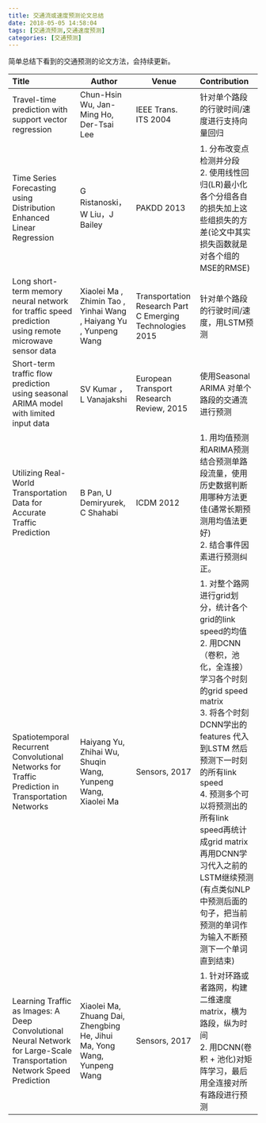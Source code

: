 ```yaml
---
title: 交通流或速度预测论文总结
date: 2018-05-05 14:58:04
tags: [交通流预测,交通速度预测]
categories: [交通预测]
---
```


简单总结下看到的交通预测的论文方法，会持续更新。

| Title | Author | Venue |Contribution| 
|:-----|-|-|:------------------|
|Travel-time prediction with support vector regression | Chun-Hsin Wu, Jan-Ming Ho, Der-Tsai Lee| IEEE Trans. ITS 2004| 针对单个路段的行驶时间/速度进行支持向量回归|
| Time Series Forecasting using Distribution Enhanced Linear Regression | G Ristanoski，W Liu，J Bailey | PAKDD 2013 |  1. 分布改变点检测并分段 <br>2. 使用线性回归(LR)最小化各个分组各自的损失加上这些组损失的方差(论文中其实损失函数就是对各个组的MSE的RMSE)|
| Long short-term memory neural network for traffic speed prediction using remote microwave sensor data  | Xiaolei Ma , Zhimin Tao , Yinhai Wang , Haiyang Yu , Yunpeng Wang  | Transportation Research Part C Emerging Technologies 2015 |针对单个路段的行驶时间/速度，用LSTM预测|
|Short-term traffic flow prediction using seasonal ARIMA model with limited input data | SV Kumar ，L Vanajakshi| European Transport Research Review, 2015 | 使用Seasonal ARIMA 对单个路段的交通流进行预测|
|Utilizing Real-World Transportation Data for Accurate Traffic Prediction|B Pan, U Demiryurek, C Shahabi| ICDM 2012| 1. 用均值预测和ARIMA预测结合预测单路段流量，使用历史数据判断用哪种方法更佳(通常长期预测用均值法更好) <br> 2. 结合事件因素进行预测纠正。|
|Spatiotemporal Recurrent Convolutional Networks for Traffic Prediction in Transportation Networks | Haiyang Yu, Zhihai Wu, Shuqin Wang, Yunpeng Wang, Xiaolei Ma  | Sensors, 2017| 1. 对整个路网进行grid划分，统计各个grid的link speed的均值 <br> 2. 用DCNN（卷积，池化，全连接）学习各个时刻的grid speed matrix  <br> 3. 将各个时刻DCNN学出的features 代入 到LSTM 然后预测下一时刻的所有link speed <br> 4. 预测多个可以将预测出的所有link speed再统计成grid matrix 再用DCNN学习代入之前的LSTM继续预测(有点类似NLP中预测后面的句子，把当前预测的单词作为输入不断预测下一个单词直到结束) |
|Learning Traffic as Images: A Deep Convolutional Neural Network for Large-Scale Transportation Network Speed Prediction|Xiaolei Ma, Zhuang Dai, Zhengbing He, Jihui Ma, Yong Wang, Yunpeng Wang | Sensors, 2017| 1. 针对环路或者路网，构建二维速度matrix，横为路段，纵为时间 <br> 2. 用DCNN(卷积 + 池化)对矩阵学习，最后用全连接对所有路段进行预测| 